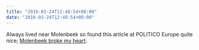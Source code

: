 ```yaml
---
title: "2016-03-24T12:48:54+00:00"
date: "2016-03-24T12:48:54+00:00"
---
```


Always lived near Molenbeek so found this article at POLITICO Europe quite nice; [Molenbeek broke my heart](http://www.politico.eu/article/molenbeek-broke-my-heart-radicalization-suburb-brussels-gentrification/).
